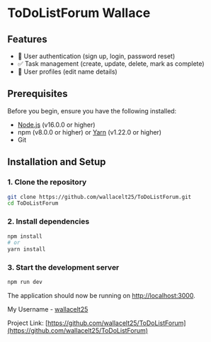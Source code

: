 # ToDoListForum Wallace
## Features

- 🔐 User authentication (sign up, login, password reset)
- ✅ Task management (create, update, delete, mark as complete)
- 👥 User profiles (edit name details)

## Prerequisites

Before you begin, ensure you have the following installed:
- [Node.js](https://nodejs.org/) (v16.0.0 or higher)
- npm (v8.0.0 or higher) or [Yarn](https://yarnpkg.com/) (v1.22.0 or higher)
- Git

## Installation and Setup

### 1. Clone the repository

```bash
git clone https://github.com/wallacelt25/ToDoListForum.git
cd ToDoListForum
```

### 2. Install dependencies

```bash
npm install
# or
yarn install
```

### 3. Start the development server

```bash
npm run dev
```

The application should now be running on [http://localhost:3000](http://localhost:3000).


My Username - [wallacelt25](https://github.com/wallacelt25)

Project Link: [https://github.com/wallacelt25/ToDoListForum](https://github.com/wallacelt25/ToDoListForum)
